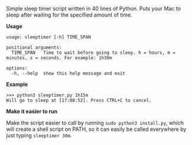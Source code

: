 Simple sleep timer script written in 40 lines of Python. Puts your Mac to sleep after waiting for the specified amount of time. 

**Usage**

```
usage: sleeptimer [-h] TIME_SPAN

positional arguments:
  TIME_SPAN   Time to wait before going to sleep. h = hours, m = minutes, s = seconds. For example: 1h30m

options:
  -h, --help  show this help message and exit
```

**Example**

```
>>> python3 sleeptimer.py 1h15m
Will go to sleep at [17:08:52]. Press CTRL+C to cancel.
```

**Make it easier to run**

Make the script easier to call by running `sudo python3 install.py`, which will create a shell script on PATH, so it can easily be called everywhere by just typing `sleeptimer 30m`.